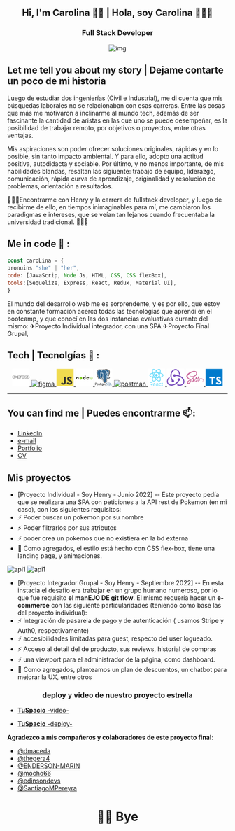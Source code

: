 <h2 align="center">Hi, I'm Carolina 👋🏾  | Hola, soy Carolina 👩🏾‍💻</h3>
<h3 align="center">Full Stack Developer</h3>

<p align="center"><img  src="https://1.bp.blogspot.com/-EfardbC1fSQ/XpzA2hy_w7I/AAAAAAABAT0/5Uiuw0YyouY6B6SrBv5VKFnLg4cwjnFPQCNcBGAsYHQ/s1600/pixton-avatar-cuerpo-entero.png" alt='img' width='250x' height='500x'></p>

## Let me tell you about my story | Dejame contarte un poco de mi historia
Luego de estudiar dos ingenierías (Civil e Industrial), me di cuenta que mis búsquedas laborales no se relacionaban con esas carreras. 
Entre las cosas que más me motivaron a inclinarme al mundo tech, además de ser fascinante la cantidad de aristas en las que uno se puede desempeñar, es la posibilidad de trabajar remoto, por objetivos o proyectos, entre otras ventajas.

Mis aspiraciones son poder ofrecer soluciones originales, rápidas y en lo posible, sin tanto impacto ambiental. Y para ello, adopto una actitud positiva, autodidacta y sociable. 
Por último, y no menos importante, de mis habilidades blandas, resaltan las sigiuente: trabajo de equipo, liderazgo, comunicación, rápida curva de aprendizaje, originalidad y resolución de problemas, orientación a resultados.

🌱🌱🌱Encontrarme con Henry y la carrera de  fullstack developer, y luego de recibirme de ello, en tiempos  inimaginables para mí, me cambiaron los paradigmas e intereses, que se veían tan lejanos cuando frecuentaba la universidad tradicional. 🌱🌱🌱

## Me in code 💬 :
```js
const caroLina = {
pronuins "she" | "her",
code: [JavaScrip, Node Js, HTML, CSS, CSS flexBox],
tools:[Sequelize, Express, React, Redux, Material UI],
}
```

El mundo del desarrollo web me es sorprendente, y es por ello, que estoy en constante formación acerca todas las tecnologías que aprendí en el bootcamp, y que conocí en las dos instancias evaluativas durante del mismo:
✈Proyecto Individual integrador, con una SPA 
✈Proyecto Final Grupal, 

## Tech | Tecnolgías 🔭 : 
<p align="center">  
<a href="https://expressjs.com" target="_blank" rel="noreferrer"> <img src="https://raw.githubusercontent.com/devicons/devicon/master/icons/express/express-original-wordmark.svg" alt="express" width="40" height="40"/> </a> <a href="https://www.figma.com/" target="_blank" rel="noreferrer"> <img src="https://www.vectorlogo.zone/logos/figma/figma-icon.svg" alt="figma" width="40" height="40"/> </a> 
<a href="https://developer.mozilla.org/en-US/docs/Web/JavaScript" target="_blank" rel="noreferrer"> <img src="https://raw.githubusercontent.com/devicons/devicon/master/icons/javascript/javascript-original.svg" alt="javascript" width="40" height="40"/> </a>  
<a href="https://nodejs.org" target="_blank" rel="noreferrer"> <img src="https://raw.githubusercontent.com/devicons/devicon/master/icons/nodejs/nodejs-original-wordmark.svg" alt="nodejs" width="40" height="40"/> </a> 
<a href="https://www.postgresql.org" target="_blank" rel="noreferrer"> <img src="https://raw.githubusercontent.com/devicons/devicon/master/icons/postgresql/postgresql-original-wordmark.svg" alt="postgresql" width="40" height="40"/> </a> <a href="https://postman.com" target="_blank" rel="noreferrer"> <img src="https://www.vectorlogo.zone/logos/getpostman/getpostman-icon.svg" alt="postman" width="40" height="40"/> </a> <a href="https://reactjs.org/" target="_blank" rel="noreferrer"> <img src="https://raw.githubusercontent.com/devicons/devicon/master/icons/react/react-original-wordmark.svg" alt="react" width="40" height="40"/> </a> <a href="https://redux.js.org" target="_blank" rel="noreferrer"> <img src="https://raw.githubusercontent.com/devicons/devicon/master/icons/redux/redux-original.svg" alt="redux" width="40" height="40"/> </a> <a href="https://sass-lang.com" target="_blank" rel="noreferrer"> <img src="https://raw.githubusercontent.com/devicons/devicon/master/icons/sass/sass-original.svg" alt="sass" width="40" height="40"/> </a> <a href="https://www.typescriptlang.org/" target="_blank" rel="noreferrer"> <img src="https://raw.githubusercontent.com/devicons/devicon/master/icons/typescript/typescript-original.svg" alt="typescript" width="40" height="40"/> </a> </p>

  ******

## You can find me | Puedes encontrarme 📫: 
- [LinkedIn](https://www.linkedin.com/in/carolina-castillo-andrada-088244238/) 
- [e-mail](carolinacastilloandrad@gmail.com)
- [Portfolio](https://www.porfolio.com/CarolinaCASTILLO/)
- [CV](https://drive.google.com/file/d/1JFFnhc1hzuVR2i8dnbVk4vO7z5Gj03JX/view?usp=sharing)

## Mis proyectos
- [Proyecto Individual - Soy Henry - Junio 2022] 
-- Este proyecto pedía que se realizara una SPA con peticiones a la API rest de Pokemon (en mi caso), con los siguientes requisitos:
- ⚡ Poder buscar un pokemon por su nombre
- ⚡ Poder filtrarlos por sus atributos
- ⚡ poder crea un pokemos que no existiera en la bd externa
- :dizzy: Como agregados, el estilo está hecho con CSS flex-box, tiene una landing page, y animaciones.
<img src="https://user-images.githubusercontent.com/93554406/193912337-216492e7-a6e2-49ad-94c9-465192ac5600.png" alt="api1" width='500x' height='250px'>
<img src="https://user-images.githubusercontent.com/93554406/193913567-66f1fba1-cd68-44a2-9cea-03e5a2cabaf8.png" alt="api1" width='500x' height='250px'>


- [Proyecto Integrador Grupal - Soy Henry - Septiembre 2022] 
-- En esta instacia el desafío era trabajar en un grupo humano numeroso, por lo que fue requisito **el manEJO DE git flow**. El mismo requería hacer un **e-commerce** con las siguiente particularidades (teniendo como base las del proyecto individual):
- ⚡ Integración de pasarela de pago y de autenticación ( usamos Stripe y Auth0, respectivamente)
- ⚡ accesibilidades limitadas para guest, respecto del user logueado.
- ⚡ Acceso al detail del de producto, sus reviews, historial de compras 
- ⚡ una viewport para el administrador de la página, como dashboard.
- :dizzy: Como agregados, planteamos un plan de descuentos, un chatbot para mejorar la UX, entre otros

**<h3 align="center">deploy y video de nuestro proyecto estrella</h3>**
- [**TuSpacio** -video-](https://www.youtube.com/watch?v=yTaSsAUFFrU)

- [**TuSpacio** -deploy-](https://tuspacio.vercel.app/)

**Agradezco a mis compañeros y colaboradores de este proyecto final**:
- [@dmaceda](https://github.com/dmaceda)
- [@thegera4](https://github.com/thegera4)
- [@ENDERSON-MARIN](https://github.com/ENDERSON-MARIN)
- [@mocho66](https://(https://github.com/mocho66))
- [@edinsondevs](https://github.com/edinsondevs)
- [@SantiagoMPereyra](https://github.com/SantiagoMPereyra)

<h1 align="center"> 👋🏾 Bye </h1>



